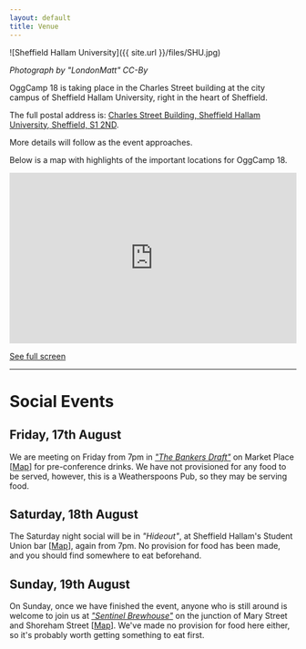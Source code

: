 ```yaml
---
layout: default
title: Venue
---
```

![Sheffield Hallam University]({{ site.url }}/files/SHU.jpg)

*Photograph by "LondonMatt" CC-By*

OggCamp 18 is taking place in the Charles Street building at the city campus of Sheffield Hallam University, right in the heart of Sheffield.

The full postal address is: <a href="https://map.what3words.com/grapes.drill.opens">Charles Street Building, Sheffield Hallam University, Sheffield, S1 2ND</a>.

More details will follow as the event approaches.

Below is a map with highlights of the important locations for OggCamp 18.
<iframe src="https://umap.openstreetmap.fr/en/map/key-venues-for-oggcamp-18_232962?scaleControl=false&miniMap=false&scrollWheelZoom=false&zoomControl=true&allowEdit=false&moreControl=true&searchControl=null&tilelayersControl=null&embedControl=null&datalayersControl=true&onLoadPanel=undefined&captionBar=false" width="100%" height="300px" frameborder="0"></iframe>

<a href="https://umap.openstreetmap.fr/en/map/key-venues-for-oggcamp-18_232962">See full screen</a>

---

# Social Events

## Friday, 17th August

We are meeting on Friday from 7pm in [*"The Bankers Draft"*](https://www.jdwetherspoon.com/pubs/all-pubs/england/south-yorkshire/the-bankers-draft-sheffield) on Market Place [[Map](https://w3w.co/lime.cave.liner)] for pre-conference drinks. We have not provisioned for any food to be served, however, this is a Weatherspoons Pub, so they may be serving food.

## Saturday, 18th August

The Saturday night social will be in *"Hideout"*, at Sheffield Hallam's Student Union bar [[Map](https://w3w.co/salt.giving.force)], again from 7pm. No provision for food has been made, and you should find somewhere to eat beforehand.

## Sunday, 19th August

On Sunday, once we have finished the event, anyone who is still around is welcome to join us at [*"Sentinel Brewhouse"*](http://www.sentinelbrewing.co) on the junction of Mary Street and Shoreham Street [[Map](https://w3w.co/soup.allows.tables)]. We've made no provision for food here either, so it's probably worth getting something to eat first.
